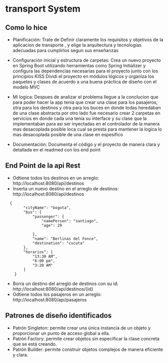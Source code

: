 # transport System


## Como lo hice 

- Planificación: Trate de Definir claramente los requisitos y objetivos de la aplicacion de transporte , y elige la arquitectura y tecnologías adecuadas para cumplirlos segun sus enseñanzas

- Configuración inicial y estructura de carpetas: Crea un nuevo proyecto en Spring Boot utilizando herramientas como Spring Initializer y configura las dependencias necesarias para el proyecto junto con los principios KISS Dividi el proyecto en módulos lógicos y organiza los paquetes y clases de acuerdo a una buena práctica de diseño con el modelo MVC

- Mi logica: Despues de analizar el problema llegue a la conclucion que para poder hacer la app tenia que crear una clase para los pasajeros, otra para los destinos y otra para los buces en donde todas heredaban de una clase abstracta por otro lado fue necesario crear 2 carpetas en servicios en donde cada una tenia su interface y su clase que la implementaban para asi ser inyectadas en el controlador de la manera mas desacoplada posible loca cual se presta para mantener la logica lo mas desacoplada posible de una clase en espesifico

- Documentación: Documenta el código y el proyecto de manera clara y detallada en el readmed con los end point

## End Point de la api Rest

- Odtiene todos los destinos en un arreglo: http://localhost:8080/api/destinos
- Inserta un nuevo destino en el arreglo de destinos: http://localhost:8080/api/destinos
```  
  {
        "cityName": "bogota",
        "bus": {
            "passenger": {
                "namePerson": "santiago",
                "age": 29
                
            },
            "name": "Berlinas del Fonce",
            "destination": "cucuta"
        },
        "horarios": [
            "13:30 AM",
            "6:00 pm",
            "3:20 AM"
        ]
    }
```
- Borra un destino del arreglo de destinos con su id: http://localhost:8080/api/destinos/{id}
- Odtiene todos los pasajeros en un arreglo: http://localhost:8080/api/pasajeros



## Patrones de diseño identificados

- Patrón Singleton: permite crear una única instancia de un objeto y proporcionar un punto de acceso global a ella.
- Patrón Factory: permite crear objetos sin especificar la clase concreta que se está creando.
- Patrón Builder: permite construir objetos complejos de manera eficiente y clara.
